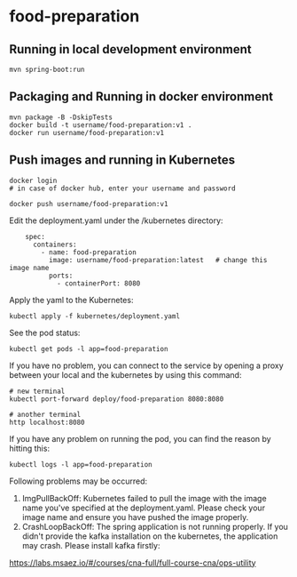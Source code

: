 # food-preparation

## Running in local development environment

```
mvn spring-boot:run
```

## Packaging and Running in docker environment

```
mvn package -B -DskipTests
docker build -t username/food-preparation:v1 .
docker run username/food-preparation:v1
```

## Push images and running in Kubernetes

```
docker login 
# in case of docker hub, enter your username and password

docker push username/food-preparation:v1
```

Edit the deployment.yaml under the /kubernetes directory:
```
    spec:
      containers:
        - name: food-preparation
          image: username/food-preparation:latest   # change this image name
          ports:
            - containerPort: 8080

```

Apply the yaml to the Kubernetes:
```
kubectl apply -f kubernetes/deployment.yaml
```

See the pod status:
```
kubectl get pods -l app=food-preparation
```

If you have no problem, you can connect to the service by opening a proxy between your local and the kubernetes by using this command:
```
# new terminal
kubectl port-forward deploy/food-preparation 8080:8080

# another terminal
http localhost:8080
```

If you have any problem on running the pod, you can find the reason by hitting this:
```
kubectl logs -l app=food-preparation
```

Following problems may be occurred:

1. ImgPullBackOff:  Kubernetes failed to pull the image with the image name you've specified at the deployment.yaml. Please check your image name and ensure you have pushed the image properly.
1. CrashLoopBackOff: The spring application is not running properly. If you didn't provide the kafka installation on the kubernetes, the application may crash. Please install kafka firstly:

https://labs.msaez.io/#/courses/cna-full/full-course-cna/ops-utility

